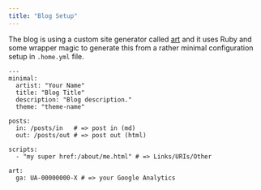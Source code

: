 ```yaml
---
title: "Blog Setup"
---
```


The blog is using a custom site generator called [art](https://github.com/duraki/duraki.github.io/blob/master/art) and it uses Ruby and some wrapper magic to generate this from a rather minimal configuration setup in `.home.yml` file.

```
--- 
minimal: 
  artist: "Your Name"
  title: "Blog Title"
  description: "Blog description."
  theme: "theme-name"
  
posts: 
  in: /posts/in   # => post in (md)
  out: /posts/out # => post out (html)
  
scripts: 
  - "my super href:/about/me.html" # => Links/URIs/Other
  
art:
  ga: UA-00000000-X # => your Google Analytics
```
